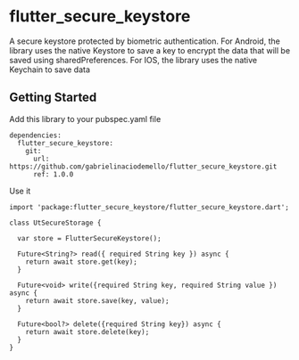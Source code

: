 # flutter_secure_keystore

A secure keystore protected by biometric authentication.
For Android, the library uses the native Keystore to save a key to encrypt the data that will be saved using sharedPreferences.
For IOS, the library uses the native Keychain to save data

## Getting Started

Add this library to your pubspec.yaml file
```
dependencies:
  flutter_secure_keystore:
    git:
      url: https://github.com/gabrielinaciodemello/flutter_secure_keystore.git
      ref: 1.0.0
```


Use it 
```
import 'package:flutter_secure_keystore/flutter_secure_keystore.dart';

class UtSecureStorage {

  var store = FlutterSecureKeystore();

  Future<String?> read({ required String key }) async {
    return await store.get(key);
  }

  Future<void> write({required String key, required String value }) async {
    return await store.save(key, value);    
  }

  Future<bool?> delete({required String key}) async {
    return await store.delete(key);
  }
}
```

